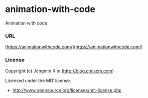 # animation-with-code
Animation with code



### URL
[https://animationwithcode.com/](https://animationwithcode.com/)



### License
Copyright (c) Jongmin Kim (http://blog.cmiscm.com)

Licensed under the MIT license.

 - http://www.opensource.org/licenses/mit-license.php
